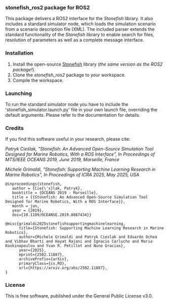 ### stonefish_ros2 package for ROS2

This package delivers a ROS2 interface for the _Stonefish_ library. It also includes a standard simulator node, which loads the simulation scenario from a scenario description file (XML). The included parser extends the standard functionality of the _Stonefish_ library to enable search for files, resolution of parameters as well as a complete message interface. 

### Installation

1. Install the open-source [Stonefish](https://github.com/patrykcieslak/stonefish) library (*the same version as the ROS2 package!*).
2. Clone the *stonefish_ros2* package to your workspace.
3. Compile the workspace.

### Launching

To run the standard simulator node you have to include the 'stonefish_simulator.launch.py' file in your own launch file, overriding the default arguments.
Please refer to the documentation for details.

### Credits
If you find this software useful in your research, please cite:

*Patryk Cieślak, "Stonefish: An Advanced Open-Source Simulation Tool Designed for Marine Robotics, With a ROS Interface", In Proceedings of MTS/IEEE OCEANS 2019, June 2019, Marseille, France* 

*Michele Grimaldi, "Stonefish: Supporting Machine Learning Research in Marine Robotics", In Proceedings of ICRA 2025, May 2025, USA*
```
@inproceedings{stonefish,
   author = {Cie{\'s}lak, Patryk},
   booktitle = {OCEANS 2019 - Marseille},
   title = {{Stonefish: An Advanced Open-Source Simulation Tool Designed for Marine Robotics, With a ROS Interface}},
   month = jun,
   year = {2019},
   doi={10.1109/OCEANSE.2019.8867434}}

@misc{grimaldi2025stonefishsupportingmachinelearning,
      title={Stonefish: Supporting Machine Learning Research in Marine Robotics}, 
      author={Michele Grimaldi and Patryk Cieslak and Eduardo Ochoa and Vibhav Bharti and Hayat Rajani and Ignacio Carlucho and Maria Koskinopoulou and Yvan R. Petillot and Nuno Gracias},
      year={2025},
      eprint={2502.11887},
      archivePrefix={arXiv},
      primaryClass={cs.RO},
      url={https://arxiv.org/abs/2502.11887}, 
}
```


### License
This is free software, published under the General Public License v3.0.
